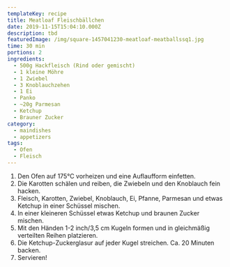 ```yaml
---
templateKey: recipe
title: Meatloaf Fleischbällchen
date: 2019-11-15T15:04:10.000Z
description: tbd
featuredImage: /img/square-1457041230-meatloaf-meatballssq1.jpg
time: 30 min
portions: 2
ingredients:
  - 500g Hackfleisch (Rind oder gemischt)
  - 1 kleine Möhre
  - 1 Zwiebel
  - 3 Knoblauchzehen
  - 1 Ei
  - Panko
  - ~20g Parmesan
  - Ketchup
  - Brauner Zucker
category:
  - maindishes
  - appetizers
tags:
  - Ofen
  - Fleisch
---
```

1. Den Ofen auf 175°C vorheizen und eine Auflaufform einfetten.
2. Die Karotten schälen und reiben, die Zwiebeln und den Knoblauch fein hacken.
3. Fleisch, Karotten, Zwiebel, Knoblauch, Ei, Pfanne, Parmesan und etwas Ketchup in einer Schüssel mischen.
4. In einer kleineren Schüssel etwas Ketchup und braunen Zucker mischen.
5. Mit den Händen 1-2 inch/3,5 cm Kugeln formen und in gleichmäßig verteilten Reihen platzieren.
6. Die Ketchup-Zuckerglasur auf jeder Kugel streichen. Ca. 20 Minuten backen. 
7. Servieren!
